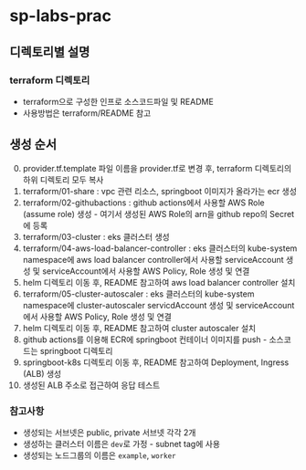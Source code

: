 # sp-labs-prac
## 디렉토리별 설명
### terraform 디렉토리
- terraform으로 구성한 인프로 소스코드파일 및 README
- 사용방법은 terraform/README 참고

## 생성 순서
0. provider.tf.template 파일 이름을 provider.tf로 변경 후, terraform 디렉토리의 하위 디렉토리 모두 복사
1. terraform/01-share : vpc 관련 리소스, springboot 이미지가 올라가는 ecr 생성
2. terraform/02-githubactions : github actions에서 사용할 AWS Role (assume role) 생성 - 여기서 생성된 AWS Role의 arn을 github repo의 Secret에 등록
3. terraform/03-cluster : eks 클러스터 생성
4. terraform/04-aws-load-balancer-controller : eks 클러스터의 kube-system namespace에 aws load balancer controller에서 사용할 serviceAccount 생성 및 serviceAccount에서 사용할 AWS Policy, Role 생성 및 연결
5. helm 디렉토리 이동 후, README 참고하여 aws load balancer controller 설치
6. terraform/05-cluster-autoscaler : eks 클러스터의 kube-system namespace에 cluster-autoscaler servicdAccount 생성 및 serviceAccount에서 사용할 AWS Policy, Role 생성 및 연결
7. helm 디렉토리 이동 후, README 참고하여 cluster autoscaler 설치
8. github actions를 이용해 ECR에 springboot 컨테이너 이미지를 push - 소스코드는 springboot 디렉토리
9. springboot-k8s 디렉토리 이동 후, README 참고하여 Deployment, Ingress (ALB) 생성
10. 생성된 ALB 주소로 접근하여 응답 테스트

### 참고사항
- 생성되는 서브넷은 public, private 서브넷 각각 2개
- 생성하는 클러스터 이름은 `dev`로 가정 - subnet tag에 사용
- 생성되는 노드그룹의 이름은 `example`, `worker`